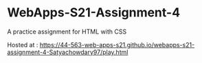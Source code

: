 # WebApps-S21-Assignment-4
A practice assignment for HTML with CSS

Hosted at : <https://44-563-web-apps-s21.github.io/webapps-s21-assignment-4-Satyachowdary97/play.html>